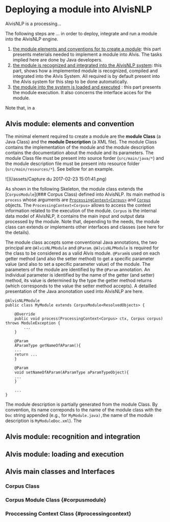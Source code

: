 # 

# Deploying a module into AlvisNLP

AlvisNLP is a processing...

The following steps are ...  in order to deploy, integrate and run a module into the AlvisNLP engine. 

1. [the module elements and conventions for to create a module](alvis-module-elements-and-conventions.md): this part presents meterials needed to implement a module into Alvis. The tasks implied here are done by Java developers.
2. [the module is recognized and integrated into the AlvisNLP system](alvis-module-recognition-and-integration.md): this part, shows how a implemented module is recognized, compiled and integrated into the Alvis System. All required is by default present into the Alvis system for this step to be done automatically.
3. [the module into the system is loaded and executed](alvis-module-access-loading-and-execution.md) : this part presents the module execution. It also concerns the interface acces for the module. 

Note that, in a

## Alvis module: elements and convention

The minimal  element required to create a module are the **module Class** \(a Java Class\) and the **module Description** \(a XML file\). The module Class contains the implementation of the module and the module description contains the documentation about the module and its parameters. The module Class file must be present into source forder \(`src/main/java/*`\) and the module description file must be present into resource folder \(`src/main/resources/*`\). See bellow for an example.

![](/assets/Capture du 2017-02-23 15:01:41.png)



As shown in the following Skeleton, the module class extends the [`CorpusModule`](### Corpus Class) defined into AlvisNLP. Its main method is `process` whose arguments are [`ProcessingContext<Corpus>`](processingcontext) and [`Corpus`](#corpus) objects. The `ProcessingContext<Corpus>` allows to access the context information related to the execution of the module. `Corpus` is the internal data model of AlvisNLP, it contains the main input and output data processed by the module. Note that, depending to the needs, the module class can extends or implements other interfaces and classes \(see here for the details\).

The module class accepts some conventional Java annotations, the two principal are `@AlvisNLPModule` and `@Param`. `@AlvisNLPModule` is required for the class to be considered as a valid Alvis module. `@Param`is used on each getter method \(and also the setter method\)  to get a specific parameter value \(and also to set a specific parameter value\) of the module. The parameters of the module are identified by the `@Param` annotation. An individual parameter is identified by the name of the getter \(and setter\) method, its value is determined by the type the getter method returns \(which corresponds to the value the setter method accepts\). A detailled presentation of the Java anonotation used into AlvisNLP are here.

```
@AlvisNLPModule
public class MyModule extends CorpusModule<ResolvedObjects> {

    @Override
    public void process(ProcessingContext<Corpus> ctx, Corpus corpus) throws ModuleException {
        ...
    }

    @Param
    AParamType getNameOfAParam(){
    ...
    return ...
    }

    @Param
    void setNameOfAParam(AParamType aParamTypeObject){
    ...
    }

    ...
}
```

The module description is partially generated from the module Class. By convention, its name correponds to the name of the module class with the `Doc` string appended \(e.g., for `MyModule.java),`the name of the module description is   `MyModuleDoc.xml`\). The

## Alvis module: recognition and integration

## Alvis module: loading and execution

## **Alvis main classes and Interfaces**

### Corpus Class

### Corpus Module Class {#corpusmodule}

### Proccessing Context Class {#processingcontext}



